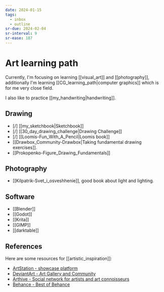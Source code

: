 ```yaml
---
date: 2024-01-15
tags:
  - inbox
  - outline
sr-due: 2024-02-04
sr-interval: 9
sr-ease: 187
---
```


# Art learning path

Currently, I'm focusing on learning [[visual_art]] and [[photography]],
additionally I'm learning [[CG_learning_path|computer graphics]] which is for me
very close field.

I also like to practice [[my_handwriting|handwriting]].

## Drawing

- [/] [[my_sketchbook|Sketchbook]]
- [/] [[30_day_drawing_challenge|Drawing Challenge]]
- [/] [[Loomis-Fun_With_A_Pencil|Loomis book]]
- [[Drawbox_Community-Drawbox|Taking fundamental drawing exercises]].
- [[Prokopenko-Figure_Drawing_Fundamentals]]

## Photography

- [[Kilpatrik-Svet_i_osveshhenie]], good book about light and lighting.

## Software

- [[Blender]]
- [[Godot]]
- [[Krita]]
- [[GIMP]]
- [[darktable]]

## References

Here are some resources for [[artistic_inspiration]]:

- [ArtStation - showcase platform](https://www.artstation.com/)
- [DeviantArt - Art Gallery and Community](https://www.deviantart.com/)
- [Arthive - Social network for artists and art connoisseurs](https://arthive.com/)
- [Behance - Best of Behance](https://www.behance.net/)
